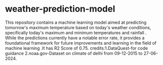 # weather-prediction-model
This repository contains a machine learning model aimed at predicting tomorrow's maximum temperature based on today's weather conditions, specifically today's maximum and minimum temperatures and rainfall .
While the predictions currently have a notable error rate, it provides a foundational framework for future improvements and learning in the field of machine learning .It has R2 Score of 0.75. 
credits:1.DataQuest-for code guidance 2.noaa.gov-Dataset on climate of delhi from 09-12-2015 to 27-06-2024.
